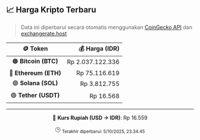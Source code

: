 

<!-- HARGA_KRIPTO -->
## 📈 Harga Kripto Terbaru

> Data ini diperbarui secara otomatis menggunakan [CoinGecko API](https://www.coingecko.com/) dan [exchangerate.host](https://exchangerate.host/)

<div align="center">

| 🪙 Token | 💰 Harga (IDR) |
|:------:|---------------:|
| 🟠 **Bitcoin (BTC)**   | Rp 2.037.122.336 |
| 🔵 **Ethereum (ETH)**  | Rp 75.116.619 |
| 🟣 **Solana (SOL)**    | Rp 3.812.755 |
| 🟢 **Tether (USDT)**   | Rp 16.568 |

---

💱 **Kurs Rupiah (USD → IDR)**: Rp 16.559

🕒 <sub>Terakhir diperbarui: 5/10/2025, 23.34.45</sub>

</div>
<!-- /HARGA_KRIPTO -->